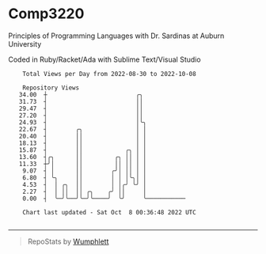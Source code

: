 # Comp3220

Principles of Programming Languages with Dr. Sardinas at Auburn University

Coded in Ruby/Racket/Ada with Sublime Text/Visual Studio

```
    Total Views per Day from 2022-08-30 to 2022-10-08

    Repository Views
   34.00  ┼                         ╭╮
   31.73  ┤                         ││
   29.47  ┤                         ││
   27.20  ┤                         ││
   24.93  ┤                         │╰╮
   22.67  ┤        ╭╮               │ │
   20.40  ┤        ││               │ │
   18.13  ┤        ││               │ │
   15.87  ┤        ││            ╭╮ │ │
   13.60  ┤╭╮      ││         ╭╮ ││ │ │
   11.33  ┼╯│      ││         ││ ││ │ │
    9.07  ┤ │      ││        ╭╯│ ││ │ │
    6.80  ┤ ╰╮     ││        │ │ │╰╮│ │
    4.53  ┤  │ ╭╮  ││        │ │╭╯ ╰╯ │
    2.27  ┤  │ ││  ││ ╭╮    ╭╯ ││     │
    0.00  ┤  ╰─╯╰──╯╰─╯╰────╯  ╰╯     ╰───────────

    Chart last updated - Sat Oct  8 00:36:48 2022 UTC
    
```

---

> RepoStats by [Wumphlett](https://github.com/Wumphlett)
